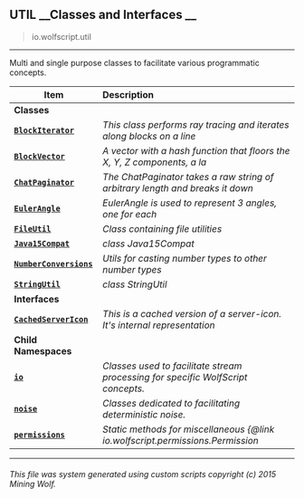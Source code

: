 ## UTIL __Classes and Interfaces __

>io.wolfscript.util

---

Multi and single purpose classes to facilitate various programmatic concepts.

Item | Description   
--- | :--- 
__Classes__|
__[`BlockIterator`](BlockIterator.md)__ | _This class performs ray tracing and iterates along blocks on a line_ 
__[`BlockVector`](BlockVector.md)__ | _A vector with a hash function that floors the X, Y, Z components, a la_ 
__[`ChatPaginator`](ChatPaginator.md)__ | _The ChatPaginator takes a raw string of arbitrary length and breaks it down_ 
__[`EulerAngle`](EulerAngle.md)__ | _EulerAngle is used to represent 3 angles, one for each_ 
__[`FileUtil`](FileUtil.md)__ | _Class containing file utilities_ 
__[`Java15Compat`](Java15Compat.md)__ | _class Java15Compat_ 
__[`NumberConversions`](NumberConversions.md)__ | _Utils for casting number types to other number types_ 
__[`StringUtil`](StringUtil.md)__ | _class StringUtil_ 
__Interfaces__|
__[`CachedServerIcon`](CachedServerIcon.md)__ | _This is a cached version of a server-icon. It's internal representation_ 
__Child Namespaces__|
__[`io`](io/0.md)__ | _Classes used to facilitate stream processing for specific WolfScript concepts._ 
__[`noise`](noise/0.md)__ | _Classes dedicated to facilitating deterministic noise._ 
__[`permissions`](permissions/0.md)__ | _Static methods for miscellaneous {@link io.wolfscript.permissions.Permission_ 



---



###### This file was system generated using custom scripts copyright (c) 2015 Mining Wolf.
	

